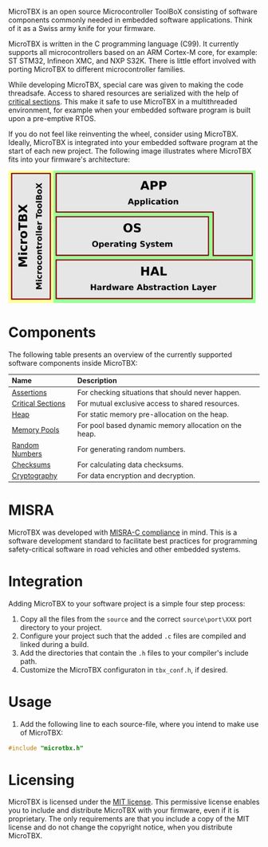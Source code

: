 MicroTBX is an open source Microcontroller ToolBoX consisting of software components commonly needed in embedded software applications. Think of it as a Swiss army knife for your firmware.

MicroTBX is written in the C programming language (C99). It currently supports all microcontrollers based on an ARM Cortex-M core, for example: ST STM32, Infineon XMC, and NXP S32K. There is little effort involved with porting MicroTBX to different microcontroller families.

While developing MicroTBX, special care was given to making the code threadsafe. Access to shared resources are serialized with the help of [critical sections](critsect.md). This make it safe to use MicroTBX in a multithreaded environment, for example when your embedded software program is built upon a pre-emptive RTOS.

If you do not feel like reinventing the wheel, consider using MicroTBX. Ideally, MicroTBX is integrated into your embedded software program at the start of each new project. The following image illustrates where MicroTBX fits into your firmware's architecture:

![alt text](images/software_architecture.png "Software architecture with MicroTBX")

# Components

The following table presents an overview of the currently supported software components inside MicroTBX:

| Name                                  | Description |
| :------------------------------------ | :---------- |
| [Assertions](assertions.md)           | For checking situations that should never happen. |
| [Critical Sections](critsect.md)      | For mutual exclusive access to shared resources. |
| [Heap](heap.md)                       | For static memory pre-allocation on the heap. |
| [Memory Pools](mempools.md)           | For pool based dynamic memory allocation on the heap. |
| [Random Numbers](random.md)           | For generating random numbers. |
| [Checksums](checksum.md)              | For calculating data checksums. |
| [Cryptography](crypto.md)             | For data encryption and decryption. |

# MISRA

MicroTBX was developed with [MISRA-C compliance](misra.md) in mind. This is a software development standard to facilitate best practices for programming safety-critical software in road vehicles and other embedded systems.

# Integration

Adding MicroTBX to your software project is a simple four step process:

1. Copy all the files from the `source` and the correct `source\port\XXX` port directory to your project.
2. Configure your project such that the added `.c` files are compiled and linked during a build.
3. Add the directories that contain the `.h` files to your compiler's include path.
4. Customize the MicroTBX configuraton in `tbx_conf.h`, if desired.

# Usage

1. Add the following line to each source-file, where you intend to make use of MicroTBX:
```c
#include "microtbx.h"
```

# Licensing

MicroTBX is licensed under the [MIT license](license.md). This permissive license enables you to include and distribute MicroTBX with your firmware, even if it is proprietary. The only requirements are that you include a copy of the MIT license and do not change the copyright notice, when you distribute MicroTBX.
